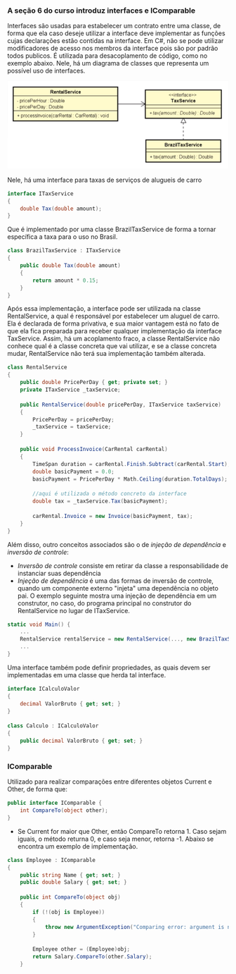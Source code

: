 ### A seção 6 do curso introduz interfaces e IComparable

Interfaces são usadas para estabelecer um contrato entre uma classe, de forma que ela caso deseje utilizar a interface deve implementar as funções cujas declarações estão contidas na interface. Em C#, não se pode utilizar modificadores de acesso nos membros da interface pois são por padrão todos publicos. É utilizada para desacoplamento de código, como no exemplo abaixo. Nele, há um diagrama de classes que representa um possível uso de interfaces.

![diagrama](https://github.com/andersonmendrot/estudo-csharp/blob/master/Secao11Udemy/diagram.png)

Nele, há uma interface para taxas de serviços de alugueis de carro

```csharp
interface ITaxService
{
    double Tax(double amount);
}
```

Que é implementado por uma classe BrazilTaxService de forma a tornar específica a taxa para o uso no Brasil.

```csharp
class BrazilTaxService : ITaxService
{
    public double Tax(double amount)
    {
        return amount * 0.15;
    }
}
```

Após essa implementação, a interface pode ser utilizada na classe RentalService, a qual é responsável por estabelecer um aluguel de carro. Ela é declarada de forma privativa, e sua maior vantagem está no fato de que ela fica preparada para receber qualquer implementação da interface TaxService. Assim, há um acoplamento fraco, a classe RentalService não conhece qual é a classe concreta que vai utilizar, e se a classe concreta mudar, RentalService não terá sua implementação também alterada.

```csharp
class RentalService
{
    public double PricePerDay { get; private set; }
    private ITaxService _taxService;

    public RentalService(double pricePerDay, ITaxService taxService)
    {
        PricePerDay = pricePerDay;
        _taxService = taxService;
    }
    
    public void ProcessInvoice(CarRental carRental)
    {
        TimeSpan duration = carRental.Finish.Subtract(carRental.Start);
        double basicPayment = 0.0;
        basicPayment = PricePerDay * Math.Ceiling(duration.TotalDays);
        
        //aqui é utilizada o método concreto da interface
        double tax = _taxService.Tax(basicPayment);

        carRental.Invoice = new Invoice(basicPayment, tax);
    }
}
```

Além disso, outro conceitos associados são o de *injeção de dependência* e *inversão de controle*:
- *Inversão de controle* consiste em retirar da classe a responsabilidade de instanciar suas dependência
- *Injeção de dependência* é uma das formas de inversão de controle, quando um componente externo "injeta" uma dependência no objeto pai. O exemplo seguinte mostra uma injeção de dependência em um construtor, no caso, do programa principal no construtor do RentalService no lugar de ITaxService.

```csharp
static void Main() {
    ...
    RentalService rentalService = new RentalService(..., new BrazilTaxService());
    ...
}
```

Uma interface também pode definir propriedades, as quais devem ser implementadas em uma classe que herda tal interface. 

```csharp
interface ICalculoValor
{
    decimal ValorBruto { get; set; }
}

class Calculo : ICalculoValor
{
    public decimal ValorBruto { get; set; }
}
```

### IComparable

Utilizado para realizar comparações entre diferentes objetos Current e Other, de forma que:

```csharp
public interface IComparable {
    int CompareTo(object other);
}
```

- Se Current for maior que Other, então CompareTo retorna 1. Caso sejam iguais, o método returna 0, e caso seja menor, retorna -1. Abaixo se encontra um exemplo de implementação.

```csharp
class Employee : IComparable
{
    public string Name { get; set; }
    public double Salary { get; set; }

    public int CompareTo(object obj)
    {
        if (!(obj is Employee))
        {
            throw new ArgumentException("Comparing error: argument is not an employee");
        }

        Employee other = (Employee)obj;
        return Salary.CompareTo(other.Salary);
    }
```

